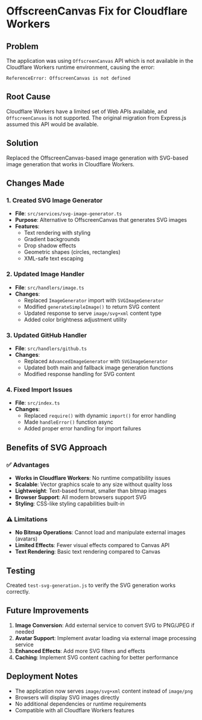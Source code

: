 # OffscreenCanvas Fix for Cloudflare Workers

## Problem
The application was using `OffscreenCanvas` API which is not available in the Cloudflare Workers runtime environment, causing the error:
```
ReferenceError: OffscreenCanvas is not defined
```

## Root Cause
Cloudflare Workers have a limited set of Web APIs available, and `OffscreenCanvas` is not supported. The original migration from Express.js assumed this API would be available.

## Solution
Replaced the OffscreenCanvas-based image generation with SVG-based image generation that works in Cloudflare Workers.

## Changes Made

### 1. Created SVG Image Generator
- **File**: `src/services/svg-image-generator.ts`
- **Purpose**: Alternative to OffscreenCanvas that generates SVG images
- **Features**:
  - Text rendering with styling
  - Gradient backgrounds
  - Drop shadow effects
  - Geometric shapes (circles, rectangles)
  - XML-safe text escaping

### 2. Updated Image Handler
- **File**: `src/handlers/image.ts`
- **Changes**:
  - Replaced `ImageGenerator` import with `SVGImageGenerator`
  - Modified `generateSimpleImage()` to return SVG content
  - Updated response to serve `image/svg+xml` content type
  - Added color brightness adjustment utility

### 3. Updated GitHub Handler
- **File**: `src/handlers/github.ts`
- **Changes**:
  - Replaced `AdvancedImageGenerator` with `SVGImageGenerator`
  - Updated both main and fallback image generation functions
  - Modified response handling for SVG content

### 4. Fixed Import Issues
- **File**: `src/index.ts`
- **Changes**:
  - Replaced `require()` with dynamic `import()` for error handling
  - Made `handleError()` function async
  - Added proper error handling for import failures

## Benefits of SVG Approach

### ✅ Advantages
- **Works in Cloudflare Workers**: No runtime compatibility issues
- **Scalable**: Vector graphics scale to any size without quality loss
- **Lightweight**: Text-based format, smaller than bitmap images
- **Browser Support**: All modern browsers support SVG
- **Styling**: CSS-like styling capabilities built-in

### ⚠️ Limitations
- **No Bitmap Operations**: Cannot load and manipulate external images (avatars)
- **Limited Effects**: Fewer visual effects compared to Canvas API
- **Text Rendering**: Basic text rendering compared to Canvas

## Testing
Created `test-svg-generation.js` to verify the SVG generation works correctly.

## Future Improvements
1. **Image Conversion**: Add external service to convert SVG to PNG/JPEG if needed
2. **Avatar Support**: Implement avatar loading via external image processing service
3. **Enhanced Effects**: Add more SVG filters and effects
4. **Caching**: Implement SVG content caching for better performance

## Deployment Notes
- The application now serves `image/svg+xml` content instead of `image/png`
- Browsers will display SVG images directly
- No additional dependencies or runtime requirements
- Compatible with all Cloudflare Workers features